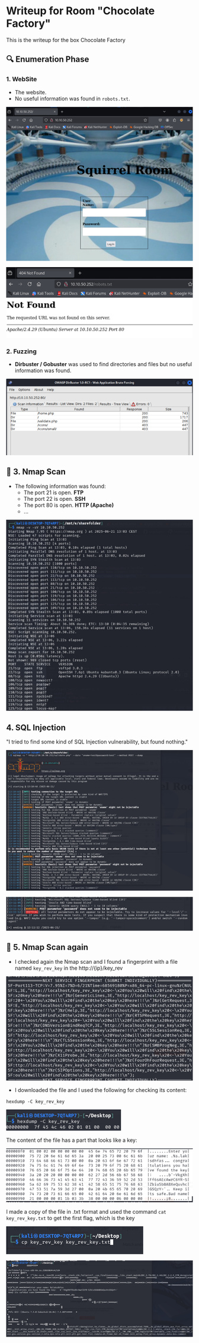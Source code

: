 # Writeup for Room "Chocolate Factory"

This is the writeup for the box Chocolate Factory

## 🔍 Enumeration Phase

### 1. WebSite
- The website.
- No useful information was found in `robots.txt`.
  
![WebSite](https://github.com/MCornejoDev/TryHackMe/blob/main/rooms/chocolate-factory/screenshots/00.png)

![Robots.txt](https://github.com/MCornejoDev/TryHackMe/blob/main/rooms/chocolate-factory/screenshots/01.png)

### 2. Fuzzing
-  **Dirbuster / Gobuster** was used to find directories and files but no useful information was found.

![Fuzzing](https://github.com/MCornejoDev/TryHackMe/blob/main/rooms/chocolate-factory/screenshots/02.png)

## 📡 3. Nmap Scan
- The following information was found:
  - The port 21 is open. **FTP**
  - The port 22 is open. **SSH**
  - The port 80 is open. **HTTP (Apache)**
  - ...

![Nmap Scan](https://github.com/MCornejoDev/TryHackMe/blob/main/rooms/chocolate-factory/screenshots/03.png)

## 4. SQL Injection 

"I tried to find some kind of SQL Injection vulnerability, but found nothing."

![SQL Injection](https://github.com/MCornejoDev/TryHackMe/blob/main/rooms/chocolate-factory/screenshots/05.png)

![SQL Injection-2](https://github.com/MCornejoDev/TryHackMe/blob/main/rooms/chocolate-factory/screenshots/06.png)

## 📡 5. Nmap Scan again

- I checked again the Nmap scan and I found a fingerprint with a file named ```key_rev_key``` in the http://{ip}/key_rev

![key_rev_key](https://github.com/MCornejoDev/TryHackMe/blob/main/rooms/chocolate-factory/screenshots/07.png)

- I downloaded the file and I used the following for checking its content:

```
hexdump -C key_rev_key
```
![hexdump](https://github.com/MCornejoDev/TryHackMe/blob/main/rooms/chocolate-factory/screenshots/08.png)

The content of the file has a part that looks like a key:

![hexdump](https://github.com/MCornejoDev/TryHackMe/blob/main/rooms/chocolate-factory/screenshots/09.png)

I made a copy of the file in .txt format and used the command ```cat key_rev_key.txt``` to get the first flag, which is the key

![cp-content](https://github.com/MCornejoDev/TryHackMe/blob/main/rooms/chocolate-factory/screenshots/10.png)

![cat-content](https://github.com/MCornejoDev/TryHackMe/blob/main/rooms/chocolate-factory/screenshots/11.png)

